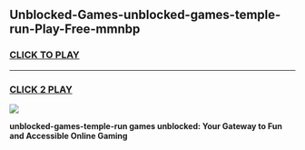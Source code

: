 
## Unblocked-Games-unblocked-games-temple-run-Play-Free-mmnbp
<h3>
<a href="https://premium76.site?title=unblocked-games-temple-run&ref=21A">CLICK TO PLAY</a></h3>
<hr>

<h3>
<a href="https://premium76.site?title=unblocked-games-temple-run&ref=21A">CLICK 2 PLAY</a>
  
</h3>

<a href="https://premium76.site?title=unblocked-games-temple-run&ref=21A"><img src="https://clearcache.store/games.png"></a>


**unblocked-games-temple-run games unblocked: Your Gateway to Fun and Accessible Online Gaming**
